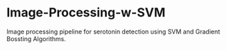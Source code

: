 # Image-Processing-w-SVM
Image processing pipeline for serotonin detection using SVM and Gradient Bossting Algorithms.
